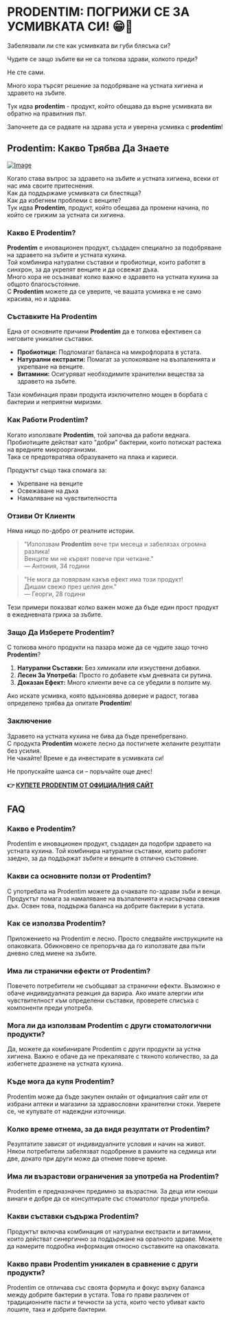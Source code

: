 # PRODENTIM: ПОГРИЖИ СЕ ЗА УСМИВКАТА СИ! 😁🦷

Забелязвали ли сте как усмивката ви губи блясъка си? 

Чудите се защо зъбите ви не са толкова здрави, колкото преди? 

Не сте сами. 

Много хора търсят решение за подобряване на устната хигиена и здравето на зъбите. 

Тук идва **prodentim** - продукт, който обещава да върне усмивката ви обратно на правилния път. 

Започнете да се радвате на здрава уста и уверена усмивка с **prodentim**!

## Prodentim: Какво Трябва Да Знаете

[![Image](https://prodentim-shop.com/assets/images/prodentim-price-2136x1640.webp)](https://gchaffi.com/5TjSELoF)

Когато става въпрос за здравето на зъбите и устната хигиена, всеки от нас има своите притеснения.  
Как да поддържаме усмивката си блестяща?  
Как да избегнем проблеми с венците?  
Тук идва **Prodentim**, продукт, който обещава да промени начина, по който се грижим за устната си хигиена.

### Какво Е Prodentim?

**Prodentim** е иновационен продукт, създаден специално за подобряване на здравето на зъбите и устната кухина.  
Той комбинира натурални съставки и пробиотици, които работят в синхрон, за да укрепят венците и да освежат дъха.  
Много хора не осъзнават колко важно е здравето на устната кухина за общото благосъстояние.  
С **Prodentim** можете да се уверите, че вашата усмивка е не само красива, но и здрава.

### Съставките На Prodentim

Една от основните причини **Prodentim** да е толкова ефективен са неговите уникални съставки.

- **Пробиотици:** Подпомагат баланса на микрофлората в устата.
- **Натурални екстракти:** Помагат за успокояване на възпаленията и укрепване на венците.
- **Витамини:** Осигуряват необходимите хранителни вещества за здравето на зъбите.

Тази комбинация прави продукта изключително мощен в борбата с бактерии и неприятни миризми.

### Как Работи Prodentim?

Когато използвате **Prodentim**, той започва да работи веднага.  
Пробиотиците действат като "добри" бактерии, които потискат растежа на вредните микроорганизми.  
Така се предотвратява образуването на плака и кариеси.

Продуктът също така спомага за:

- Укрепване на венците
- Освежаване на дъха
- Намаляване на чувствителността

### Отзиви От Клиенти

Няма нищо по-добро от реалните истории.  

> "Използвам **Prodentim** вече три месеца и забелязах огромна разлика!   
> Венците ми не кървят повече при четкане."   
> — Антония, 34 години

> "Не мога да повярвам какъв ефект има този продукт!   
> Дишам свежо през целия ден."   
> — Георги, 28 години

Тези примери показват колко важен може да бъде един прост продукт в ежедневната грижа за зъбите.

### Защо Да Изберете Prodentim?

С толкова много продукти на пазара може да се чудите защо точно **Prodentim**?  

1. **Натурални Съставки:** Без химикали или изкуствени добавки.
2. **Лесен За Употреба:** Просто го добавете към дневната си рутина.
3. **Доказан Ефект:** Много клиенти вече са се убедили в ползите му.

Ако искате усмивка, която вдъхновява доверие и радост, тогава определено трябва да опитате **Prodentim**!

### Заключение

Здравето на устната кухина не бива да бъде пренебрегвано.  
С продукта **Prodentim** можете лесно да постигнете желаните резултати без усилия.  
Не чакайте! Време е да инвестирате в усмивката си!

Не пропускайте шанса си – поръчайте още днес!



**👉 [КУПЕТЕ PRODENTIM ОТ ОФИЦИАЛНИЯ САЙТ](https://gchaffi.com/5TjSELoF)**

## FAQ

### Какво е Prodentim?
Prodentim е иновационен продукт, създаден да подобри здравето на устната кухина. Той комбинира натурални съставки, които работят заедно, за да поддържат зъбите и венците в отлично състояние.

### Какви са основните ползи от Prodentim?
С употребата на Prodentim можете да очаквате по-здрави зъби и венци. Продуктът помага за намаляване на възпаленията и насърчава свежия дъх. Освен това, поддържа баланса на добрите бактерии в устата.

### Как се използва Prodentim?
Приложението на Prodentim е лесно. Просто следвайте инструкциите на опаковката. Обикновено се препоръчва да го използвате два пъти дневно след миене на зъбите.

### Има ли странични ефекти от Prodentim?
Повечето потребители не съобщават за странични ефекти. Възможно е обаче индивидуалната реакция да варира. Ако имате алергии или чувствителност към определени съставки, проверете списъка с компоненти преди употреба.

### Мога ли да използвам Prodentim с други стоматологични продукти?
Да, можете да комбинирате Prodentim с други продукти за устна хигиена. Важно е обаче да не прекалявате с тяхното количество, за да избегнете дразнене на устната кухина.

### Къде мога да купя Prodentim?
Prodentim може да бъде закупен онлайн от официалния сайт или от избрани аптеки и магазини за здравословни хранителни стоки. Уверете се, че купувате от надеждни източници.

### Колко време отнема, за да видя резултати от Prodentim?
Резултатите зависят от индивидуалните условия и начин на живот. Някои потребители забелязват подобрение в рамките на седмица или две, докато при други може да отнеме повече време.

### Има ли възрастови ограничения за употреба на Prodentim?
Prodentim е предназначен предимно за възрастни. За деца или юноши винаги е добре да се консултирате със стоматолог преди употреба.

### Какви съставки съдържа Prodentim?
Продуктът включва комбинация от натурални екстракти и витамини, които действат синергично за поддържане на оралното здраве. Можете да намерите подробна информация относно съставките на опаковката.

### Какво прави Prodentim уникален в сравнение с други продукти?
Prodentim се отличава със своята формула и фокус върху баланса между добрите бактерии в устата. Това го прави различен от традиционните пасти и течности за уста, които често убиват както лошите, така и добрите бактерии.
